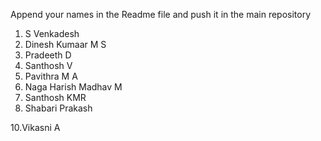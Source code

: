 Append your names in the Readme file and push it in the main repository

1. S Venkadesh
2. Dinesh Kumaar M S
3. Pradeeth D
4. Santhosh V
5. Pavithra M A
7. Naga Harish Madhav M
8. Santhosh KMR
9. Shabari Prakash 

10.Vikasni A
